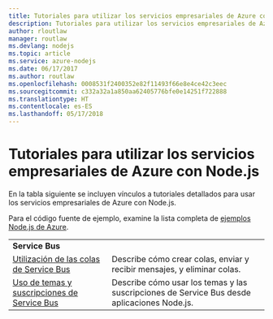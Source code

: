 ```yaml
---
title: Tutoriales para utilizar los servicios empresariales de Azure con Node.js
description: Tutoriales para utilizar los servicios empresariales de Azure con Node.js
author: rloutlaw
manager: routlaw
ms.devlang: nodejs
ms.topic: article
ms.service: azure-nodejs
ms.date: 06/17/2017
ms.author: routlaw
ms.openlocfilehash: 0008531f2400352e82f11493f66e8e4ce42c3eec
ms.sourcegitcommit: c332a32a1a850aa62405776bfe0e14251f722888
ms.translationtype: HT
ms.contentlocale: es-ES
ms.lasthandoff: 05/17/2018
---
```

# <a name="tutorials-for-using-azure-enterprise-services-with-nodejs"></a>Tutoriales para utilizar los servicios empresariales de Azure con Node.js

En la tabla siguiente se incluyen vínculos a tutoriales detallados para usar los servicios empresariales de Azure con Node.js.

Para el código fuente de ejemplo, examine la lista completa de [ejemplos Node.js de Azure](https://azure.microsoft.com/resources/samples/?term=nodejs).

| | |
|---|---|
| **Service Bus** ||
| [Utilización de las colas de Service Bus](http://docs.microsoft.com/azure/service-bus-messaging/service-bus-nodejs-how-to-use-queues?toc=/azure/node/toc.json&bc=/azure/node/toc.json) | Describe cómo crear colas, enviar y recibir mensajes, y eliminar colas. |
| [Uso de temas y suscripciones de Service Bus](http://docs.microsoft.com/azure/service-bus-messaging/service-bus-nodejs-how-to-use-topics-subscriptions?toc=/azure/node/toc.json&bc=/azure/node/toc.json) | Describe cómo usar los temas y las suscripciones de Service Bus desde aplicaciones Node.js. |
